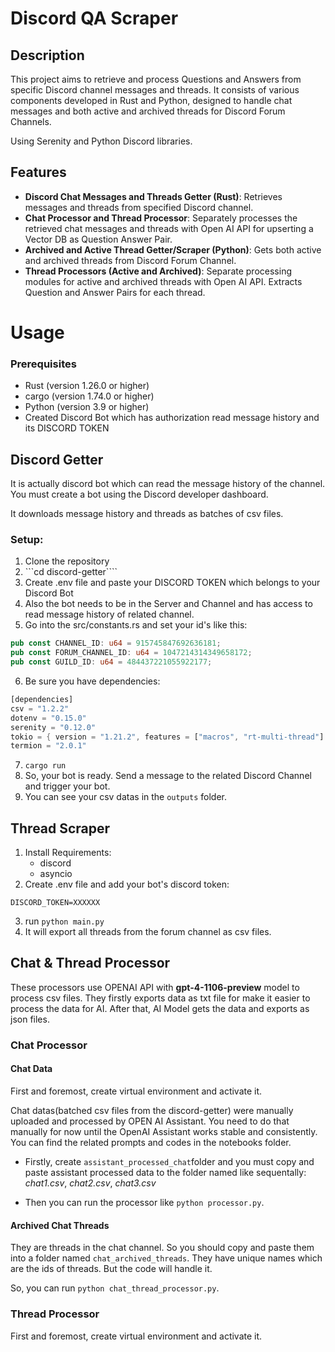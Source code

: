# Discord QA Scraper

## Description
This project aims to retrieve and process Questions and Answers from specific Discord channel messages and threads. It consists of various components developed in Rust and Python, designed to handle chat messages and both active and archived threads for Discord Forum Channels.

Using Serenity and Python Discord libraries.

## Features
- **Discord Chat Messages and Threads Getter (Rust)**: Retrieves messages and threads from specified Discord channel.
- **Chat Processor and Thread Processor**: Separately processes the retrieved chat messages and threads with Open AI API for upserting a Vector DB as Question Answer Pair.
- **Archived and Active Thread Getter/Scraper (Python)**: Gets both active and archived threads from Discord Forum Channel.
- **Thread Processors (Active and Archived)**: Separate processing modules for active and archived threads with Open AI API. Extracts Question and Answer Pairs for each thread.

# Usage

### Prerequisites
- Rust (version 1.26.0 or higher)
- cargo (version 1.74.0 or higher)
- Python (version 3.9 or higher)
- Created Discord Bot which has authorization read message history and its DISCORD TOKEN

## Discord Getter
It is actually discord bot which can read the message history of the channel. You must create a bot using the Discord developer dashboard.

It downloads message history and threads as batches of csv files.

### Setup:
1. Clone the repository
2. ```cd discord-getter````
3. Create .env file and paste your DISCORD TOKEN which belongs to your Discord Bot
4. Also the bot needs to be in the Server and Channel and has access to read message history of related channel.
5. Go into the src/constants.rs and set your id's like this:
```rs
pub const CHANNEL_ID: u64 = 915745847692636181;
pub const FORUM_CHANNEL_ID: u64 = 1047214314349658172;
pub const GUILD_ID: u64 = 484437221055922177;
```

6. Be sure you have dependencies:
```rs
[dependencies]
csv = "1.2.2"
dotenv = "0.15.0"
serenity = "0.12.0"
tokio = { version = "1.21.2", features = ["macros", "rt-multi-thread"] }
termion = "2.0.1"
```

7. ```cargo run```
8. So, your bot is ready. Send a message to the related Discord Channel and trigger your bot.
9. You can see your csv datas in the ```outputs``` folder.

## Thread Scraper

1. Install Requirements:
    - discord
    - asyncio
2. Create .env file and add your bot's discord token:
```
DISCORD_TOKEN=XXXXXX
```
3. run ```python main.py```
4. It will export all threads from the forum channel as csv files.

## Chat & Thread Processor

These processors use OPENAI API with **gpt-4-1106-preview** model to process csv files. They firstly exports data as txt file for make it easier to process the data for AI. After that, AI Model gets the data and exports as json files.

### Chat Processor

#### Chat Data
First and foremost, create virtual environment and activate it.

Chat datas(batched csv files from the discord-getter) were manually uploaded and processed by OPEN AI Assistant. You need to do that manually for now until the OpenAI Assistant works stable and consistently. You can find the related prompts and codes in the notebooks folder. 

- Firstly, create ```assistant_processed_chat```folder and you must copy and paste assistant processed data to the folder named like sequentally: _*chat1.csv*_, _*chat2.csv*_, _*chat3.csv*_

- Then you can run the processor like ```python processor.py```.

#### Archived Chat Threads

They are threads in the chat channel. So you should copy and paste them into a folder named ```chat_archived_threads```. They have unique names which are the ids of threads. But the code will handle it.

So, you can run ```python chat_thread_processor.py```.


### Thread Processor

First and foremost, create virtual environment and activate it.








